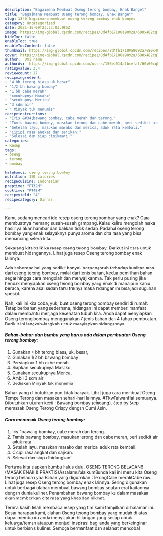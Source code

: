 ```yaml
---
description: "Bagaimana Membuat Oseng terong bombay, Enak Banget"
title: "Bagaimana Membuat Oseng terong bombay, Enak Banget"
slug: 1340-bagaimana-membuat-oseng-terong-bombay-enak-banget
category: Uncategorized
date: 2021-10-09T23:33:03.985Z
image: https://img-global.cpcdn.com/recipes/8d4fb17100a9092a/680x482cq70/oseng-terong-bombay-foto-resep-utama.jpg
hideToc: false
enableToc: true
enableTocContent: false
thumbnail: https://img-global.cpcdn.com/recipes/8d4fb17100a9092a/680x482cq70/oseng-terong-bombay-foto-resep-utama.jpg
cover: https://img-global.cpcdn.com/recipes/8d4fb17100a9092a/680x482cq70/oseng-terong-bombay-foto-resep-utama.jpg
author:  Umi rama
authorAv:  https://img-global.cpcdn.com/users/156ec014afbcefaf/60x60cq50/avatar.jpg
ratingvalue: 3.4
reviewcount: 17
recipeingredient:
- "4 bh terong biasa uk besar"
- "1/2 bh bawang bombay"
- "1 bh cabe merah"
- "secukupnya Masako"
- "secukupnya Merica"
- "3 sdm air"
- " Minyak tuk menumis"
recipeinstructions:
- "Iris &#34;bawang bombay, cabe merah dan terong."
- "Tumis bawang bombay, masukan terong dan cabe merah, beri sedikit air aduk rata."
- "Setelah layu, masukan masako dan merica, aduk rata kembali."
- "Cicipi rasa angkat dan sajikan."
- "Selesai dan siap dinikmati!"
categories:
- Resep
tags:
- oseng
- terong
- bombay

katakunci: oseng terong bombay 
nutrition: 150 calories
recipecuisine: Indonesian
preptime: "PT32M"
cooktime: "PT45M"
recipeyield: "4"
recipecategory: Dinner

---
```



Kamu sedang mencari ide resep oseng terong bombay yang enak? Cara membuatnya memang susah-susah gampang. Kalau keliru mengolah maka hasilnya akan hambar dan bahkan tidak sedap. Padahal oseng terong bombay yang enak selayaknya punya aroma dan cita rasa yang bisa memancing selera kita.


Sekarang kita balik ke resep oseng terong bombay. Berikut ini cara untuk membuat hidangannya. Lihat juga resep Oseng terong bombay enak lainnya.

Ada beberapa hal yang sedikit banyak berpengaruh terhadap kualitas rasa dari oseng terong bombay, mulai dari jenis bahan, kedua pemilihan bahan segar hingga cara mengolah dan menyajikannya. Tak perlu pusing jika hendak menyiapkan oseng terong bombay yang enak di mana pun kamu berada, karena asal sudah tahu triknya maka hidangan ini bisa jadi suguhan spesial.


Nah, kali ini kita coba, yuk, buat oseng terong bombay sendiri di rumah. Tetap berbahan yang sederhana, hidangan ini dapat memberi manfaat dalam membantu menjaga kesehatan tubuh kita. Anda dapat menyiapkan Oseng terong bombay menggunakan 7 jenis bahan dan 4 tahap pembuatan. Berikut ini langkah-langkah untuk menyiapkan hidangannya.

<!--inarticleads1-->

##### Bahan-bahan dan bumbu yang harus ada dalam pembuatan Oseng terong bombay:

1. Gunakan 4 bh terong biasa, uk, besar,
1. Gunakan 1/2 bh bawang bombay
1. Persiapkan 1 bh cabe merah
1. Siapkan secukupnya Masako,
1. Gunakan secukupnya Merica,
1. Ambil 3 sdm air
1. Sediakan  Minyak tuk menumis


Bahan yang di butuhkan pun tidak banyak. Lihat juga cara membuat Oseng Tempe Terong dan masakan sehari-hari lainnya. #TkwTaiwanHai semuanya. Dibutuhkan ukuran kecil : Bawang bombay (cincang). Step by Step memasak Oseng Terong Crispy dengan Cumi Asin. 

<!--inarticleads2-->

##### Cara memasak Oseng terong bombay:

1. Iris &#34;bawang bombay, cabe merah dan terong.
1. Tumis bawang bombay, masukan terong dan cabe merah, beri sedikit air aduk rata.
1. Setelah layu, masukan masako dan merica, aduk rata kembali.
1. Cicipi rasa angkat dan sajikan.
1. Selesai dan siap dihidangkan!

Pertama kita siapkan bumbu halus dulu. OSENG TERONG BELACAN!! (MASAK ENAK &amp; PRAKTIS)Assalamu&#39;alaikumBunda kali ini menu kita Oseng terong belacan yaa Bahan yang digunakan :TerongCabe merahCabe raw. Lihat juga resep Oseng terong bombay enak lainnya. Sering digunakan untuk berbagai olahan membuat bawang bombay seakan erat kaitannya dengan dunia kuliner. Penambahan bawang bombay ke dalam masakan akan memberikan cita rasa yang khas dan nikmat. 

Terima kasih telah membaca resep yang tim kami tampilkan di halaman ini. Besar harapan kami, olahan Oseng terong bombay yang mudah di atas dapat membantu anda menyiapkan hidangan yang sedap untuk keluarga/teman ataupun menjadi inspirasi bagi anda yang berkeinginan untuk berbisnis kuliner. Semoga bermanfaat dan selamat mencoba!
